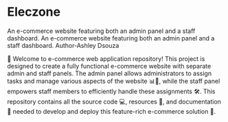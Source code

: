 # Eleczone
An e-commerce website featuring both an admin panel and a staff dashboard.
An e-commerce website featuring both an admin panel and a staff dashboard.
Author-Ashley Dsouza

🛒 Welcome to e-commerce web application repository! This project is designed to create a fully functional e-commerce website with separate admin and staff panels. The admin panel allows administrators to assign tasks and manage various aspects of the website 📊💼, while the staff panel empowers staff members to efficiently handle these assignments 🛠️. This repository contains all the source code 💻, resources 📂, and documentation 📖 needed to develop and deploy this feature-rich e-commerce solution 🚀.
